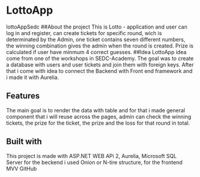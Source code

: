 # LottoApp
lottoAppSedc
##About the project
This is Lotto - application and user can log in and register, can create tickets for specific round, wich is determinated by the Admin,
one ticket contains seven different numbers, the winning combination gives the admin when the round is created. 
Prize is calculated if user have minmum 4 correct guesses.
##Idea
LottoApp idea come from one of the workshops in SEDC-Academy. 
The goal was to create a database with users and user tickets
and join them with foreign keys.
After that i come with idea to connect the Backend with Front end framework and i made it with Aurelia.
## Features
The main goal is to render the data with table and for that i made general component that i will reuse across the pages,
admin can check the winning tickets, the prize for the ticket, the prize and the loss for that round in total.
## Built with
This project is made with ASP.NET WEB APi 2, Aurelia, Microsoft SQL Server
for the beckend i used Onion or N-tire structure, for the frontend MVV 
GitHub
